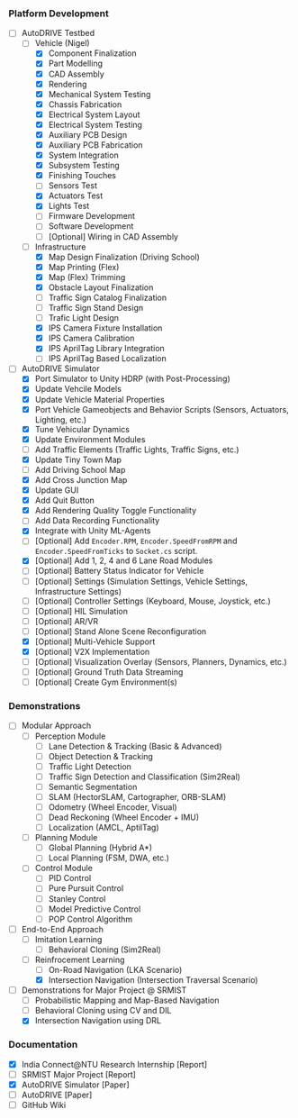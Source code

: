 ### Platform Development
- [ ] AutoDRIVE Testbed
  - [ ] Vehicle (Nigel)
    - [x] Component Finalization
    - [x] Part Modelling
    - [x] CAD Assembly
    - [x] Rendering
    - [x] Mechanical System Testing
    - [x] Chassis Fabrication
    - [x] Electrical System Layout
    - [x] Electrical System Testing
    - [x] Auxiliary PCB Design
    - [x] Auxiliary PCB Fabrication
    - [x] System Integration
    - [x] Subsystem Testing
    - [x] Finishing Touches
    - [ ] Sensors Test
    - [x] Actuators Test
    - [x] Lights Test
    - [ ] Firmware Development
    - [ ] Software Development
    - [ ] [Optional] Wiring in CAD Assembly
  - [ ] Infrastructure
    - [x] Map Design Finalization (Driving School)
    - [x] Map Printing (Flex)
    - [x] Map (Flex) Trimming
    - [x] Obstacle Layout Finalization
    - [ ] Traffic Sign Catalog Finalization
    - [ ] Traffic Sign Stand Design
    - [ ] Trafic Light Design
    - [x] IPS Camera Fixture Installation
    - [x] IPS Camera Calibration
    - [x] IPS AprilTag Library Integration
    - [ ] IPS AprilTag Based Localization
- [ ] AutoDRIVE Simulator
  - [x] Port Simulator to Unity HDRP (with Post-Processing)
  - [x] Update Vehcile Models
  - [x] Update Vehicle Material Properties
  - [x] Port Vehicle Gameobjects and Behavior Scripts (Sensors, Actuators, Lighting, etc.)
  - [x] Tune Vehicular Dynamics
  - [x] Update Environment Modules
  - [ ] Add Traffic Elements (Traffic Lights, Traffic Signs, etc.)
  - [x] Update Tiny Town Map
  - [ ] Add Driving School Map
  - [x] Add Cross Junction Map
  - [x] Update GUI
  - [x] Add Quit Button
  - [x] Add Rendering Quality Toggle Functionality
  - [ ] Add Data Recording Functionality
  - [x] Integrate with Unity ML-Agents
  - [ ] [Optional] Add `Encoder.RPM`, `Encoder.SpeedFromRPM` and `Encoder.SpeedFromTicks` to `Socket.cs` script.
  - [x] [Optional] Add 1, 2, 4 and 6 Lane Road Modules
  - [ ] [Optional] Battery Status Indicator for Vehicle
  - [ ] [Optional] Settings (Simulation Settings, Vehicle Settings, Infrastructure Settings)
  - [ ] [Optional] Controller Settings (Keyboard, Mouse, Joystick, etc.)
  - [ ] [Optional] HIL Simulation
  - [ ] [Optional] AR/VR
  - [ ] [Optional] Stand Alone Scene Reconfiguration
  - [x] [Optional] Multi-Vehicle Support
  - [x] [Optional] V2X Implementation
  - [ ] [Optional] Visualization Overlay (Sensors, Planners, Dynamics, etc.)
  - [ ] [Optional] Ground Truth Data Streaming
  - [ ] [Optional] Create Gym Environment(s)

### Demonstrations
- [ ] Modular Approach
  - [ ] Perception Module
    - [ ] Lane Detection & Tracking (Basic & Advanced)
    - [ ] Object Detection & Tracking
    - [ ] Traffic Light Detection
    - [ ] Traffic Sign Detection and Classification (Sim2Real)
    - [ ] Semantic Segmentation
    - [ ] SLAM (HectorSLAM, Cartographer, ORB-SLAM)
    - [ ] Odometry (Wheel Encoder, Visual)
    - [ ] Dead Reckoning (Wheel Encoder + IMU)
    - [ ] Localization (AMCL, AptilTag)
  - [ ] Planning Module
    - [ ] Global Planning (Hybrid A*)
    - [ ] Local Planning (FSM, DWA, etc.)
  - [ ] Control Module
    - [ ] PID Control
    - [ ] Pure Pursuit Control
    - [ ] Stanley Control
    - [ ] Model Predictive Control
    - [ ] POP Control Algorithm
- [ ] End-to-End Approach
  - [ ] Imitation Learning
    - [ ] Behavioral Cloning (Sim2Real)
  - [ ] Reinfrocement Learning
    - [ ] On-Road Navigation (LKA Scenario)
    - [x] Intersection Navigation (Intersection Traversal Scenario)
- [ ] Demonstrations for Major Project @ SRMIST
  - [ ] Probabilistic Mapping and Map-Based Navigation
  - [ ] Behavioral Cloning using CV and DIL
  - [x] Intersection Navigation using DRL

### Documentation
- [x] India Connect@NTU Research Internship [Report]
- [ ] SRMIST Major Project [Report]
- [x] AutoDRIVE Simulator [Paper]
- [ ] AutoDRIVE [Paper]
- [ ] GitHub Wiki
